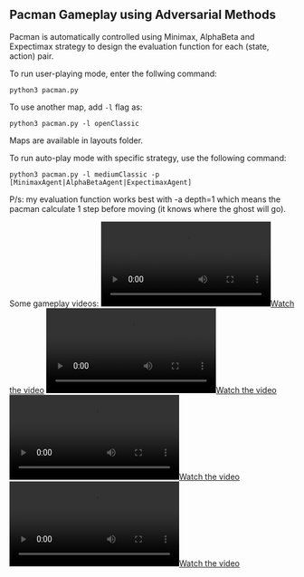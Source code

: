 Pacman Gameplay using Adversarial Methods
---

Pacman is automatically controlled using Minimax, AlphaBeta and Expectimax strategy to design the evaluation function for each (state, action) pair.

To run user-playing mode, enter the follwing command:
```
python3 pacman.py
```

To use another map, add `-l` flag as:
```
python3 pacman.py -l openClassic
```
Maps are available in layouts folder.

To run auto-play mode with specific strategy, use the following command:
```
python3 pacman.py -l mediumClassic -p [MinimaxAgent|AlphaBetaAgent|ExpectimaxAgent]
```

P/s: my evaluation function works best with -a depth=1 which means the pacman calculate 1 step before moving (it knows where the ghost will go).

Some gameplay videos:
[![Watch the video](videos_gameplay/pacman_openClassic_depth_1.webm)](videos_gameplay/pacman_openClassic_depth_1.webm)
[![Watch the video](videos_gameplay/pacman_trappedClassic_depth_1.webm)](videos_gameplay/pacman_trappedClassic_depth_1.webm)
[![Watch the video](videos_gameplay/pacman_originalClassic_depth_1.webm)](videos_gameplay/pacman_originalClassic_depth_1.webm)
[![Watch the video](videos_gameplay/pacman_powerClassic_depth_1.webm)](videos_gameplay/pacman_powerClassic_depth_1.webm)
